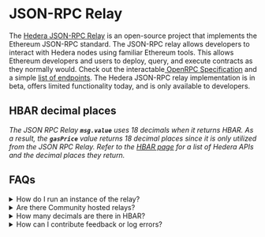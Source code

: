 # JSON-RPC Relay

The [Hedera JSON-RPC Relay](https://github.com/hashgraph/hedera-json-rpc-relay) is an open-source project that implements the Ethereum JSON-RPC standard. The JSON-RPC relay allows developers to interact with Hedera nodes using familiar Ethereum tools. This allows Ethereum developers and users to deploy, query, and execute contracts as they normally would. Check out the interactable[ OpenRPC Specification](https://playground.open-rpc.org/?schemaUrl=https://raw.githubusercontent.com/hashgraph/hedera-json-rpc-relay/main/docs/openrpc.json\&uiSchema%5BappBar%5D%5Bui:splitView%5D=false\&uiSchema%5BappBar%5D%5Bui:input%5D=false\&uiSchema%5BappBar%5D%5Bui:examplesDropdown%5D=false) and a simple [list of endpoints](https://github.com/hashgraph/hedera-json-rpc-relay/blob/main/docs/rpc-api.md). The Hedera JSON-RPC relay implementation is in beta, offers limited functionality today, and is only available to developers.&#x20;

## HBAR decimal places&#x20;

_The JSON RPC Relay **`msg.value`** uses 18 decimals when it returns HBAR. As a result, the **`gasPrice`** value returns 18 decimal places since it is only utilized from the JSON RPC Relay. Refer to the_ [_HBAR page_](../mirror-nodes/hbars.md) _for a list of Hedera APIs and the decimal places they return._&#x20;

## FAQs

<details>

<summary>How do I run an instance of the relay?</summary>

* ****[**Run locally using `npm`**](https://github.com/hashgraph/hedera-json-rpc-relay#steps)**``**
* ****[**Build and deploy via Docker**](https://github.com/hashgraph/hedera-json-rpc-relay#deployment)****
* ****[**Using the Helm chart**](https://github.com/hashgraph/hedera-json-rpc-relay#helm-chart)****

</details>

<details>

<summary>Are there Community hosted relays?</summary>

* ****[**Hashio**](https://swirldslabs.com/hashio/) ****&#x20;

</details>

<details>

<summary>How many decimals are there in HBAR?</summary>

_Check out the_ [_HBAR page_](../mirror-nodes/hbars.md) _for the full list of Hedera APIs and their decimal representation._&#x20;

</details>

<details>

<summary>How can I contribute feedback or log errors?</summary>

To contribute feedback or log errors, please refer to the [Contributing Guide](../../support-and-community/contributing-guide.md) and submit them as issues in the [GitHub repository](https://github.com/hashgraph/hedera-json-rpc-relay/issues).

</details>
